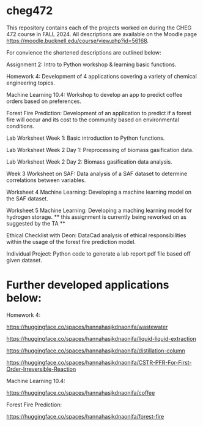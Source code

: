 # cheg472
This repository contains each of the projects worked on during the CHEG 472 course in FALL 2024. All descriptions are available on the Moodle page https://moodle.bucknell.edu/course/view.php?id=56168. 

For convience the shortened descriptions are outlined below:

Assignment 2: Intro to Python workshop & learning basic functions.

Homework 4: Development of 4 applications covering a variety of chemical engineering topics.

Machine Learning 10.4: Workshop to develop an app to predict coffee orders based on preferences.

Forest Fire Prediction: Development of an application to predict if a forest fire will occur and its cost to the community based on environmental conditions.

Lab Worksheet Week 1: Basic introduction to Python functions.

Lab Worksheet Week 2 Day 1: Preprocessing of biomass gasification data.

Lab Worksheet Week 2 Day 2: Biomass gasification data analysis.

Week 3 Worksheet on SAF: Data analysis of a SAF dataset to determine correlations between variables.

Worksheet 4 Machine Learning: Developing a machine learning model on the SAF dataset.

Worksheet 5 Machine Learning: Developing a maching learning model for hydrogen storage. ** this assignment is currently being reworked on as suggested by the TA **

Ethical Checklist with Deon: DataCad analysis of ethical responsibilities within the usage of the forest fire prediction model.

Individual Project: Python code to generate a lab report pdf file based off given dataset.

# Further developed applications below:

Homework 4:

https://huggingface.co/spaces/hannahasjkdnaonifa/wastewater

https://huggingface.co/spaces/hannahasjkdnaonifa/liquid-liquid-extraction

https://huggingface.co/spaces/hannahasjkdnaonifa/distillation-column 

https://huggingface.co/spaces/hannahasjkdnaonifa/CSTR-PFR-For-First-Order-Irreversible-Reaction 

Machine Learning 10.4:

https://huggingface.co/spaces/hannahasjkdnaonifa/coffee

Forest Fire Prediction:

https://huggingface.co/spaces/hannahasjkdnaonifa/forest-fire

